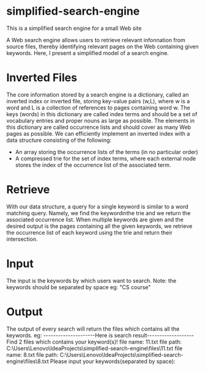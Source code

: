 # simplified-search-engine
This is a simplified search engine for a small Web site

A Web search engine allows users to retrieve relevant infonnation from source files, thereby identifying relevant pages on the Web containing given keywords. Here, I present a simplified model of a search engine.
# Inverted Files
The core information stored by a search engine is a dictionary, called an inverted index or inverted file, storing key-value pairs (w,L), where w is a word and L is a collection of references to pages containing word w. The keys (words) in this dictionary are called index terms and should be a set of vocabulary entries and proper nouns as large as possible. The elements in this dictionary are called occurrence lists and should cover as many Web pages as possible.
We can efficiently implement an inverted index with a data structure consisting
of the following:
* An array storing the occurrence lists of the terms (in no particular order)
* A compressed trie for the set of index terms, where each external node stores the index of the occurrence list of the associated term.
# Retrieve
With our data structure, a query for a single keyword is similar to a word matching query. Namely, we find the keywordinthe trie and we return the associated occurrence list.
When multiple keywords are given and the desired output is the pages containing all the given keywords, we retrieve the occurrence list of each keyword using the trie and return their intersection.
# Input
The input is the keywords by which users want to search.
Note: the keywords should be separated by space
eg: "CS course"
# Output
The output of every search will return the files which contains all the keywords.
eg: 
---------------------Here is search result-------------------
Find 2 files which contains your keyword(s)!
file name: 11.txt      file path: C:\Users\Lenovo\IdeaProjects\simplified-search-engine\files\11.txt
file name: 8.txt      file path: C:\Users\Lenovo\IdeaProjects\simplified-search-engine\files\8.txt
Please input your keywords(separated by space): 
